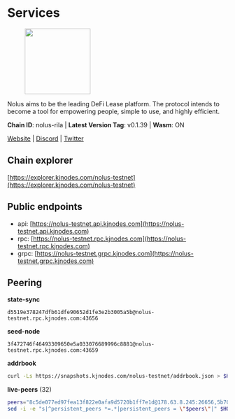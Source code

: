 # Services

<figure><img src="https://raw.githubusercontent.com/kj89/testnet_manuals/main/pingpub/logos/nolus.png" width="150" alt=""><figcaption></figcaption></figure>

Nolus aims to be the leading DeFi Lease platform. The protocol  intends to become a tool for empowering people, simple to use, and highly efficient.

**Chain ID**: nolus-rila | **Latest Version Tag**: v0.1.39 | **Wasm**: ON

[Website](https://www.nolus.io) | [Discord](https://discord.gg/nolus-protocol) | [Twitter](https://twitter.com/NolusProtocol)




## Chain explorer
[https://explorer.kjnodes.com/nolus-testnet](https://explorer.kjnodes.com/nolus-testnet)

## Public endpoints

* api: [https://nolus-testnet.api.kjnodes.com](https://nolus-testnet.api.kjnodes.com)
* rpc: [https://nolus-testnet.rpc.kjnodes.com](https://nolus-testnet.rpc.kjnodes.com)
* grpc: [https://nolus-testnet.grpc.kjnodes.com](https://nolus-testnet.grpc.kjnodes.com)

## Peering

**state-sync**

```text
d5519e378247dfb61dfe90652d1fe3e2b3005a5b@nolus-testnet.rpc.kjnodes.com:43656
```

**seed-node**

```text
3f472746f46493309650e5a033076689996c8881@nolus-testnet.rpc.kjnodes.com:43659
```

**addrbook**
```bash
curl -Ls https://snapshots.kjnodes.com/nolus-testnet/addrbook.json > $HOME/.nolus/config/addrbook.json
```

**live-peers** (32)
```bash
peers="8c5de077ed97fea13f822e0afa9d5720b1ff7e1d@178.63.8.245:26656,5b7092ce1624e8a23a5d90897c4c5231fb7b1238@185.245.183.172:16656,d5519e378247dfb61dfe90652d1fe3e2b3005a5b@65.109.68.190:43656,387393e38531ac010f500d294505232a77c88766@45.33.32.8:26656,5c2a752c9b1952dbed075c56c600c3a79b58c395@195.3.220.135:27016,5365635387f1effc39473e19dace5a0ea2c3a4de@14.173.140.22:26656,ac762c8dd9224bfe3021c10e3300a78f58d64a85@194.163.183.211:37656,5bf83be8dfe52fe2c204300f1e9b1449487ce5af@88.99.164.158:1176,03ec7af23216082eeccc690b7bdcbe497bf2dcf8@136.243.88.91:9000,9951244a6f7cc04d30e7a122dfbee14c8ca5b542@185.239.208.142:656,1278e67b0f6523c20e665109dd092ef20d6fd70e@45.67.230.23:26656,654e76e7d4b27fdb3a931fe2d44c51184d8a5731@5.161.78.48:26656,e0aac09f3de68abf583b0e3994228ee8bd19d1eb@168.119.124.130:45659,8b0b427b4567a7a66f05fab1146ee97b52ad7958@93.189.30.119:26656,d6df4d2bc05d11b5beb09658f1382ba094961c9e@84.46.252.45:60656,28cdf59b342cb19fe488e99fab754ccc90c379e3@185.196.21.104:26656,50d786a2d242839fe2bdb69bee694d7ffa455824@5.161.60.42:18656,2d500ae8bddfa548ee0fb0ed969709d78a4015af@144.168.47.230:26656,367fb20ca2380ebbb73eb19b772564383b0f37ee@65.21.123.172:26656,cb1d1e10c38fe276e3901efbbaa787f34b3f1a08@38.242.226.233:26656,0130c7e5dbc56f4a933215b2ea25cd1ac80efd41@95.31.16.222:26656,fcb82df30d2056c3af024fb389e173d683fe8229@65.108.105.48:19756,52ba17ca5b0d25f60fa1a2f93685380089a8b2ec@65.108.201.15:6656,81ff6924175ccca5d1f09cb5d999f0e64852ccea@188.163.121.216:26656,80adbc33862b62282016de27380e6e709308346a@45.14.194.209:26656,71ad2a400e31641413083e46d7522f9b00fa1083@194.163.176.222:26656,8b8bb15cc131fbe09a8070351195022911fe6e8e@89.117.62.159:26656,d71f6a702561b08023810464a96668045dbabd9e@95.214.55.25:26656,a1eafc52084bc7affa8ed2339003433a09c944fb@128.199.1.92:26656,12b146cd82c7142e9d8aeb4f246499927ecb1c0f@217.13.223.167:36656,67be97f5ef69a4f149fbef7970ba888e5b2c2cff@65.108.231.124:16656,df5523a9d35328716337343cbeea3063cd4fa9b3@65.108.206.118:61256"
sed -i -e "s|^persistent_peers *=.*|persistent_peers = \"$peers\"|" $HOME/.nolus/config/config.toml
```
